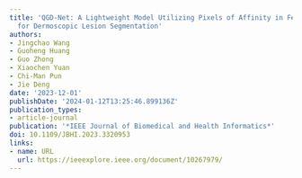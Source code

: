 ```yaml
---
title: 'QGD-Net: A Lightweight Model Utilizing Pixels of Affinity in Feature Layer
  for Dermoscopic Lesion Segmentation'
authors:
- Jingchao Wang
- Guoheng Huang
- Guo Zhong
- Xiaochen Yuan
- Chi-Man Pun
- Jie Deng
date: '2023-12-01'
publishDate: '2024-01-12T13:25:46.899136Z'
publication_types:
- article-journal
publication: '*IEEE Journal of Biomedical and Health Informatics*'
doi: 10.1109/JBHI.2023.3320953
links:
- name: URL
  url: https://ieeexplore.ieee.org/document/10267979/
---
```

